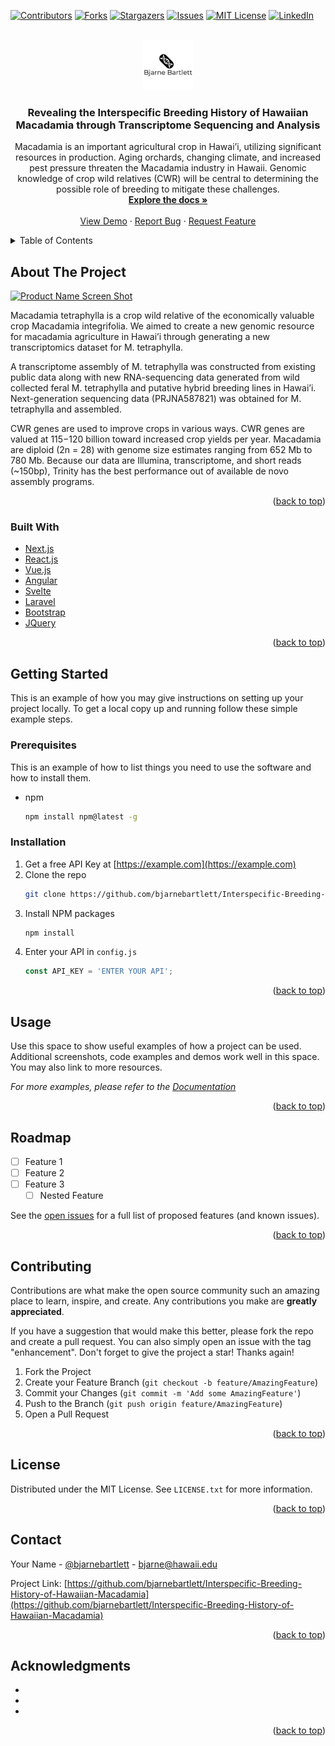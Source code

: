 <div id="top"></div>

<!-- PROJECT SHIELDS -->
<!--
*** I'm using markdown "reference style" links for readability.
*** Reference links are enclosed in brackets [ ] instead of parentheses ( ).
*** See the bottom of this document for the declaration of the reference variables
*** for contributors-url, forks-url, etc. This is an optional, concise syntax you may use.
*** https://www.markdownguide.org/basic-syntax/#reference-style-links
-->
[![Contributors][contributors-shield]][contributors-url]
[![Forks][forks-shield]][forks-url]
[![Stargazers][stars-shield]][stars-url]
[![Issues][issues-shield]][issues-url]
[![MIT License][license-shield]][license-url]
[![LinkedIn][linkedin-shield]][linkedin-url]

<!-- PROJECT LOGO -->
<br />
<div align="center">
  <a href="https://bjarnebartlett.com">
    <img src="images/logo.png" alt="Logo" width="80" height="80">
  </a>

<h3 align="center">Revealing the Interspecific Breeding History of Hawaiian Macadamia through Transcriptome Sequencing and Analysis </h3>

  <p align="center">
    Macadamia is an important agricultural crop in Hawai’i, utilizing significant resources in production. Aging orchards, changing climate, and increased pest pressure threaten the Macadamia industry in Hawaii. Genomic knowledge of crop wild relatives (CWR) will be central to determining the possible role of breeding to mitigate these challenges.
<br />
    <a href="https://github.com/bjarnebartlett/Interspecific-Breeding-History-of-Hawaiian-Macadamia"><strong>Explore the docs »</strong></a>
    <br />
    <br />
    <a href="https://github.com/bjarnebartlett/Interspecific-Breeding-History-of-Hawaiian-Macadamia">View Demo</a>
    ·
    <a href="https://github.com/bjarnebartlett/Interspecific-Breeding-History-of-Hawaiian-Macadamia/issues">Report Bug</a>
    ·
    <a href="https://github.com/bjarnebartlett/Interspecific-Breeding-History-of-Hawaiian-Macadamia/issues">Request Feature</a>
  </p>
</div>

<!-- TABLE OF CONTENTS -->
<details>
  <summary>Table of Contents</summary>
  <ol>
    <li>
      <a href="#about-the-project">About The Project</a>
      <ul>
        <li><a href="#built-with">Built With</a></li>
      </ul>
    </li>
    <li>
      <a href="#getting-started">Getting Started</a>
      <ul>
        <li><a href="#prerequisites">Prerequisites</a></li>
        <li><a href="#installation">Installation</a></li>
      </ul>
    </li>
    <li><a href="#usage">Usage</a></li>
    <li><a href="#roadmap">Roadmap</a></li>
    <li><a href="#contributing">Contributing</a></li>
    <li><a href="#license">License</a></li>
    <li><a href="#contact">Contact</a></li>
    <li><a href="#acknowledgments">Acknowledgments</a></li>
  </ol>
</details>

<!-- ABOUT THE PROJECT -->
## About The Project

[![Product Name Screen Shot][product-screenshot]](https://example.com)

Macadamia tetraphylla is a crop wild relative of the economically valuable crop Macadamia integrifolia.
We aimed to create a new genomic resource for macadamia agriculture in Hawai’i through generating a new transcriptomics dataset for M. tetraphylla.

A transcriptome assembly of M. tetraphylla was constructed from existing public data along with new RNA-sequencing data generated from wild collected feral M. tetraphylla and putative hybrid breeding lines in Hawai’i. Next-generation sequencing data (PRJNA587821) was obtained for M. tetraphylla and assembled.

CWR genes are used to improve crops in various ways. CWR genes are valued at $115-$120 billion toward increased crop yields per year. Macadamia are diploid (2n = 28) with genome size estimates ranging from 652 Mb to 780 Mb. Because our data are Illumina, transcriptome, and short reads (~150bp), Trinity has the best performance out of available de novo assembly programs.


<p align="right">(<a href="#top">back to top</a>)</p>

### Built With

* [Next.js](https://nextjs.org/)
* [React.js](https://reactjs.org/)
* [Vue.js](https://vuejs.org/)
* [Angular](https://angular.io/)
* [Svelte](https://svelte.dev/)
* [Laravel](https://laravel.com)
* [Bootstrap](https://getbootstrap.com)
* [JQuery](https://jquery.com)

<p align="right">(<a href="#top">back to top</a>)</p>



<!-- GETTING STARTED -->
## Getting Started

This is an example of how you may give instructions on setting up your project locally.
To get a local copy up and running follow these simple example steps.

### Prerequisites

This is an example of how to list things you need to use the software and how to install them.
* npm
  ```sh
  npm install npm@latest -g
  ```

### Installation

1. Get a free API Key at [https://example.com](https://example.com)
2. Clone the repo
   ```sh
   git clone https://github.com/bjarnebartlett/Interspecific-Breeding-History-of-Hawaiian-Macadamia.git
   ```
3. Install NPM packages
   ```sh
   npm install
   ```
4. Enter your API in `config.js`
   ```js
   const API_KEY = 'ENTER YOUR API';
   ```

<p align="right">(<a href="#top">back to top</a>)</p>



<!-- USAGE EXAMPLES -->
## Usage

Use this space to show useful examples of how a project can be used. Additional screenshots, code examples and demos work well in this space. You may also link to more resources.

_For more examples, please refer to the [Documentation](https://example.com)_

<p align="right">(<a href="#top">back to top</a>)</p>


<!-- ROADMAP -->
## Roadmap

- [ ] Feature 1
- [ ] Feature 2
- [ ] Feature 3
    - [ ] Nested Feature

See the [open issues](https://github.com/bjarnebartlett/Interspecific-Breeding-History-of-Hawaiian-Macadamia/issues) for a full list of proposed features (and known issues).

<p align="right">(<a href="#top">back to top</a>)</p>


<!-- CONTRIBUTING -->
## Contributing

Contributions are what make the open source community such an amazing place to learn, inspire, and create. Any contributions you make are **greatly appreciated**.

If you have a suggestion that would make this better, please fork the repo and create a pull request. You can also simply open an issue with the tag "enhancement".
Don't forget to give the project a star! Thanks again!

1. Fork the Project
2. Create your Feature Branch (`git checkout -b feature/AmazingFeature`)
3. Commit your Changes (`git commit -m 'Add some AmazingFeature'`)
4. Push to the Branch (`git push origin feature/AmazingFeature`)
5. Open a Pull Request

<p align="right">(<a href="#top">back to top</a>)</p>


<!-- LICENSE -->
## License

Distributed under the MIT License. See `LICENSE.txt` for more information.

<p align="right">(<a href="#top">back to top</a>)</p>


<!-- CONTACT -->
## Contact

Your Name - [@bjarnebartlett](https://twitter.com/bjarnebartlett) - bjarne@hawaii.edu

Project Link: [https://github.com/bjarnebartlett/Interspecific-Breeding-History-of-Hawaiian-Macadamia](https://github.com/bjarnebartlett/Interspecific-Breeding-History-of-Hawaiian-Macadamia)

<p align="right">(<a href="#top">back to top</a>)</p>


<!-- ACKNOWLEDGMENTS -->
## Acknowledgments

* []()
* []()
* []()

<p align="right">(<a href="#top">back to top</a>)</p>


<!-- MARKDOWN LINKS & IMAGES -->
<!-- https://www.markdownguide.org/basic-syntax/#reference-style-links -->
[contributors-shield]: https://img.shields.io/github/contributors/bjarnebartlett/Interspecific-Breeding-History-of-Hawaiian-Macadamia.svg?style=for-the-badge
[contributors-url]: https://github.com/bjarnebartlett/Interspecific-Breeding-History-of-Hawaiian-Macadamia/graphs/contributors
[forks-shield]: https://img.shields.io/github/forks/bjarnebartlett/Interspecific-Breeding-History-of-Hawaiian-Macadamia.svg?style=for-the-badge
[forks-url]: https://github.com/bjarnebartlett/Interspecific-Breeding-History-of-Hawaiian-Macadamia/network/members
[stars-shield]: https://img.shields.io/github/stars/bjarnebartlett/Interspecific-Breeding-History-of-Hawaiian-Macadamia.svg?style=for-the-badge
[stars-url]: https://github.com/bjarnebartlett/Interspecific-Breeding-History-of-Hawaiian-Macadamia/stargazers
[issues-shield]: https://img.shields.io/github/issues/bjarnebartlett/Interspecific-Breeding-History-of-Hawaiian-Macadamia.svg?style=for-the-badge
[issues-url]: https://github.com/bjarnebartlett/Interspecific-Breeding-History-of-Hawaiian-Macadamia/issues
[license-shield]: https://img.shields.io/github/license/bjarnebartlett/Interspecific-Breeding-History-of-Hawaiian-Macadamia.svg?style=for-the-badge
[license-url]: https://github.com/bjarnebartlett/Interspecific-Breeding-History-of-Hawaiian-Macadamia/blob/master/LICENSE.txt
[linkedin-shield]: https://img.shields.io/badge/-LinkedIn-black.svg?style=for-the-badge&logo=linkedin&colorB=555
[linkedin-url]: https://linkedin.com/in/bjarnebartlett
[product-screenshot]: images/poster.jpeg
